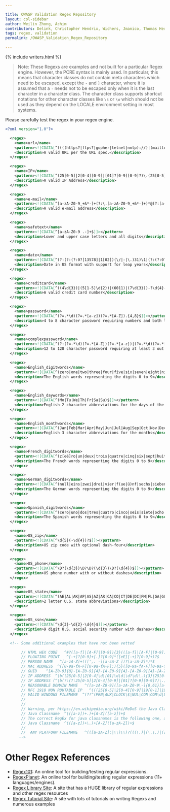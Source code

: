 ```yaml
---

title: OWASP Validation Regex Repository
layout: col-sidebar
author: Weilin Zhong, Achim
contributors: Delink, Christopher Hendrix, Wichers, Jmanico, Thomas Herzog, Duccio Fabbri, EPaul, kingthorin
tags: regex, validation
permalink: /OWASP_Validation_Regex_Repository

---
```


{% include writers.html %}

> Note: These Regexs are examples and not built for a particular Regex
engine. However, the PCRE syntax is mainly used. In particular, this
means that character classes do not contain meta characters which
need to be escaped, except the `-` and `]` character, where it is
assumed that a `-` needs not to be escaped only when it is the last
character in a character class. The character class supports
shortcut notations for other character classes like `\s` or `\w`
which should not be used as they depend on the LOCALE environment
setting in most systems.

Please carefully test the regex in your regex engine.

```xml
<?xml version="1.0"?>

  <regex>
    <name>url</name>
    <pattern><![CDATA[^((((https?|ftps?|gopher|telnet|nntp)://)|(mailto:|news:))(%[0-9A-Fa-f]{2}|[-()_.!~*';/?:@&=+$,A-Za-z0-9])+)([).!';/?:,][[:blank:|:blank:]])?$]]></pattern>
    <description>A valid URL per the URL spec.</description>
  </regex>

  <regex>
    <name>IP</name>
    <pattern><![CDATA[^(25[0-5]|2[0-4][0-9]|[01]?[0-9][0-9]?)\.(25[0-5]|2[0-4][0-9]|[01]?[0-9][0-9]?)\.(25[0-5]|2[0-4][0-9]|[01]?[0-9][0-9]?)\.(25[0-5]|2[0-4][0-9]|[01]?[0-9][0-9]?)$]]></pattern>
    <description>A valid IP Address</description>
  </regex>

  <regex>
    <name>e-mail</name>
    <pattern><![CDATA[^[a-zA-Z0-9_+&*-]+(?:\.[a-zA-Z0-9_+&*-]+)*@(?:[a-zA-Z0-9-]+\.)+[a-zA-Z]{2,15}$]]></pattern>
    <description>A valid e-mail address</description>
  </regex>

  <regex>
    <name>safetext</name>
    <pattern><![CDATA[^[a-zA-Z0-9 .-]+$]]></pattern>
    <description>Lower and upper case letters and all digits</description>
  </regex>

  <regex>
    <name>date</name>
    <pattern><![CDATA[^(?:(?:(?:0?[13578]|1[02])(\/|-|\.)31)\1|(?:(?:0?[1,3-9]|1[0-2])(\/|-|\.)(?:29|30)\2))(?:(?:1[6-9]|[2-9]\d)?\d{2})$|^(?:0?2(\/|-|\.)29\3(?:(?:(?:1[6-9]|[2-9]\d)?(?:0[48]|[2468][048]|[13579][26])|(?:(?:16|[2468][048]|[3579][26])00))))$|^(?:(?:0?[1-9])|(?:1[0-2]))(\/|-|\.)(?:0?[1-9]|1\d|2[0-8])\4(?:(?:1[6-9]|[2-9]\d)?\d{2})$]]></pattern>
    <description>Date in US format with support for leap years</description>
  </regex>

  <regex>
    <name>creditcard</name>
    <pattern><![CDATA[^((4\d{3})|(5[1-5]\d{2})|(6011)|(7\d{3}))-?\d{4}-?\d{4}-?\d{4}|3[4,7]\d{13}$]]></pattern>
    <description>A valid credit card number</description>
  </regex>

  <regex>
    <name>password</name>
    <pattern><![CDATA[^(?=.*\d)(?=.*[a-z])(?=.*[A-Z]).{4,8}$]]></pattern>
    <description>4 to 8 character password requiring numbers and both lowercase and uppercase letters</description>
  </regex>

  <regex>
    <name>complexpassword</name>
    <pattern><![CDATA[^(?:(?=.*\d)(?=.*[A-Z])(?=.*[a-z])|(?=.*\d)(?=.*[^A-Za-z0-9])(?=.*[a-z])|(?=.*[^A-Za-z0-9])(?=.*[A-Z])(?=.*[a-z])|(?=.*\d)(?=.*[A-Z])(?=.*[^A-Za-z0-9]))(?!.*(.)\1{2,})[A-Za-z0-9!~<>,;:_=?*+#."&§%°()\|\[\]\-\$\^\@\/]{12,128}$]]></pattern>
    <description>12 to 128 character password requiring at least 3 out 4 (uppercase and lowercase letters, numbers and special characters) and no more than 2 equal characters in a row</description>
  </regex>

  <regex>
    <name>English_digitwords</name>
    <pattern><![CDATA[^(zero|one|two|three|four|five|six|seven|eight|nine)$]]></pattern>
    <description>The English words representing the digits 0 to 9</description>
  </regex>

  <regex>
    <name>English_daywords</name>
    <pattern><![CDATA[^(Mo|Tu|We|Th|Fr|Sa|Su)$]]></pattern>
    <description>English 2 character abbreviations for the days of the week</description>
  </regex>

  <regex>
    <name>English_monthwords</name>
    <pattern><![CDATA[^(Jan|Feb|Mar|Apr|May|Jun|Jul|Aug|Sep|Oct|Nov|Dec)$]]></pattern>
    <description>English 3 character abbreviations for the months</description>
  </regex>

  <regex>
    <name>French_digitwords</name>
    <pattern><![CDATA[^(z[eé]ro|un|deux|trois|quatre|cinq|six|sept|huit|neuf)$]]></pattern>
    <description>The French words representing the digits 0 to 9</description>
  </regex>

  <regex>
    <name>German_digitwords</name>
    <pattern><![CDATA[^(null|eins|zwei|drei|vier|f(ue|ü)nf|sechs|sieben|acht|neun)$]]></pattern>
    <description>The German words representing the digits 0 to 9</description>
  </regex>

  <regex>
    <name>Spanish_digitwords</name>
    <pattern><![CDATA[^(cero|uno|dos|tres|cuatro|cinco|seis|siete|ocho|nueve)$]]></pattern>
    <description>The Spanish words representing the digits 0 to 9</description>
  </regex>

  <regex>
    <name>US_zip</name>
    <pattern><![CDATA[^\d{5}(-\d{4})?$]]></pattern>
    <description>US zip code with optional dash-four</description>
  </regex>

  <regex>
    <name>US_phone</name>
    <pattern><![CDATA[^\D?(\d{3})\D?\D?(\d{3})\D?(\d{4})$]]></pattern>
    <description>US phone number with or without dashes</description>
  </regex>

  <regex>
    <name>US_state</name>
    <pattern><![CDATA[^(AE|AL|AK|AP|AS|AZ|AR|CA|CO|CT|DE|DC|FM|FL|GA|GU|HI|ID|IL|IN|IA|KS|KY|LA|ME|MH|MD|MA|MI|MN|MS|MO|MP|MT|NE|NV|NH|NJ|NM|NY|NC|ND|OH|OK|OR|PW|PA|PR|RI|SC|SD|TN|TX|UT|VT|VI|VA|WA|WV|WI|WY)$]]></pattern>
    <description>2 letter U.S. state abbreviations</description>
  </regex>

  <regex>
    <name>US_ssn</name>
    <pattern><![CDATA[^\d{3}-\d{2}-\d{4}$]]></pattern>
    <description>9 digit U.S. social security number with dashes</description>
  </regex>

  <!-- Some additional examples that have not been vetted

       // HTML HEX CODE   ^#?([a-f]|[A-F]|[0-9]){3}(([a-f]|[A-F]|[0-9]){3})?$
       // FLOATING POINT   ^[-+]?[0-9]+[.]?[0-9]*([eE][-+]?[0-9]+)?$
       // PERSON NAME   ^[a-zA-Z]+(([',. -][a-zA-Z ])?[a-zA-Z]*)*$
       // MAC ADDRESS  ^([0-9a-fA-F][0-9a-fA-F]:){5}([0-9a-fA-F][0-9a-fA-F])$
       // GUID    ^[A-Z0-9]{8}-[A-Z0-9]{4}-[A-Z0-9]{4}-[A-Z0-9]{4}-[A-Z0-9]{12}$
       // IP ADDRESS  ^\b((25[0-5]|2[0-4]\d|[01]\d\d|\d?\d)\.){3}(25[0-5]|2[0-4]\d|[01]\d\d|\d?\d)\b$
       // IP ADDRESS (^\b(?:(?:25[0-5]|2[0-4][0-9]|[01]?[0-9][0-9]?)\.){3}(?:25[0-5]|2[0-4][0-9]|[01]?[0-9][0-9]?)\b$
       // REASONABLE DOMAIN NAME   ^([a-zA-Z0-9]([a-zA-Z0-9\-]{0,61}[a-zA-Z0-9])?\.)+[a-zA-Z]{2,6}$
       // RFC 1918 NON ROUTABLE IP   ^(((25[0-5]|2[0-4][0-9]|19[0-1]|19[3-9]|18[0-9]|17[0-1]|17[3-9]|1[0-6][0-9]|1[1-9]|[2-9][0-9]|[0-9])\.(25[0-5]|2[0-4][0-9]|1[0-9][0-9]|[1-9][0-9]|[0-9]))|(192\.(25[0-5]|2[0-4][0-9]|16[0-7]|169|1[0-5][0-9]|1[7-9][0-9]|[1-9][0-9]|[0-9]))|(172\.(25[0-5]|2[0-4][0-9]|1[0-9][0-9]|1[0-5]|3[2-9]|[4-9][0-9]|[0-9])))\.(25[0-5]|2[0-4][0-9]|1[0-9][0-9]|[1-9][0-9]|[0-9])\.(25[0-5]|2[0-4][0-9]|1[0-9][0-9]|[1-9][0-9]|[0-9])$
       // VALID WINDOWS FILENAME  ^(?!^(PRN|AUX|CLOCK\$|NUL|CON|COM\d|LPT\d|\..*)(\..+)?$)[^\x00-\x1f\\?*:\";|/]+$
       //
       //
       // Warning, per https://en.wikipedia.org/wiki/ReDoS the Java Classname RegEx below is vulnerable to RegExDos
       // Java Classname  ^(([a-z])+.)+[A-Z]([a-z])+$
       // The correct RegEx for java classnames is the following one, and not vulnerable:
       // Java Classname  ^(([a-z])+\.)+[A-Z]([a-zA-Z])+$
       //
       //  ANY PLATFORM FILENAME   ^(([a-zA-Z]:|\\)\\)?(((\.)|(\.\.)|([^\\/:*?"|<>. ](([^\\/:*?"|<>. ])|([^\\/:*?"|<>]*[^\\/:*?"|<>. ]))?))\\)*[^\\/:*?"|<>. ](([^\\/:*?"|<>. ])|([^\\/:*?"|<>]*[^\\/:*?"|<>. ]))?$
      -->
```

# Other Regex References

- [Regex101](https://regex101.com): An online tool for building/testing regular expressions.
- [RegexPlanet](https://www.regexplanet.com/): An online tool for building/testing regular expressions (11+ languages/engines).
- [Regex Library Site](http://regexlib.com): A site that has a HUGE library of regular expressions and other regex resources
- [Regex Tutorial Site](http://www.regular-expressions.info): A site with lots of tutorials on writing Regexs and numerous examples
